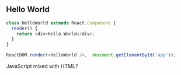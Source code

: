 ## Hello World

```javascript
class HelloWorld extends React.Component {
  render() {
    return <div>Hello World</div>;
  }
}

ReactDOM.render(<HelloWorld />,  document.getElementById('app'));
```

JavaScript mixed with HTML?
